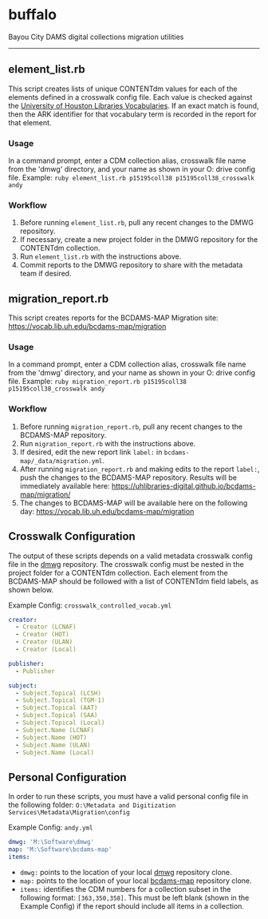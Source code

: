 # buffalo
Bayou City DAMS digital collections migration utilities

---

## element_list.rb

This script creates lists of unique CONTENTdm values for each of the elements defined in a crosswalk config file. Each value is checked against the [University of Houston Libraries Vocabularies](https://vocab.lib.uh.edu). If an exact match is found, then the ARK identifier for that vocabulary term is recorded in the report for that element.

### Usage

In a command prompt, enter a CDM collection alias, crosswalk file name from the 'dmwg' directory, and your name as shown in your O: drive config file.
Example: `ruby element_list.rb p15195coll38 p15195coll38_crosswalk andy`

### Workflow

1. Before running `element_list.rb`, pull any recent changes to the DMWG repository.
2. If necessary, create a new project folder in the DMWG repository for the CONTENTdm collection.
3. Run `element_list.rb` with the instructions above.
4. Commit reports to the DMWG repository to share with the metadata team if desired.

## migration_report.rb

This script creates reports for the BCDAMS-MAP Migration site: https://vocab.lib.uh.edu/bcdams-map/migration

### Usage

In a command prompt, enter a CDM collection alias, crosswalk file name from the 'dmwg' directory, and your name as shown in your O: drive config file.
Example: `ruby migration_report.rb p15195coll38 p15195coll38_crosswalk andy`

### Workflow

1. Before running `migration_report.rb`, pull any recent changes to the BCDAMS-MAP repository.
2. Run `migration_report.rb` with the instructions above.
3. If desired, edit the new report link `label:` in `bcdams-map/_data/migration.yml`.
4. After running `migration_report.rb` and making edits to the report `label:`, push the changes to the BCDAMS-MAP repository. Results will be immediately available here: https://uhlibraries-digital.github.io/bcdams-map/migration/
5. The changes to BCDAMS-MAP will be available here on the following day: https://vocab.lib.uh.edu/bcdams-map/migration

## Crosswalk Configuration

The output of these scripts depends on a valid metadata crosswalk config file in the [dmwg](https://github.com/uhlibraries-digital/dmwg) repository. The crosswalk config must be nested in the project folder for a CONTENTdm collection. Each element from the BCDAMS-MAP should be followed with a list of CONTENTdm field labels, as shown below.

Example Config: `crosswalk_controlled_vocab.yml`
```yaml
creator:
  - Creator (LCNAF)
  - Creator (HOT)
  - Creator (ULAN)
  - Creator (Local)

publisher:
  - Publisher

subject:
  - Subject.Topical (LCSH)
  - Subject.Topical (TGM-1)
  - Subject.Topical (AAT)
  - Subject.Topical (SAA)
  - Subject.Topical (Local)
  - Subject.Name (LCNAF)
  - Subject.Name (HOT)
  - Subject.Name (ULAN)
  - Subject.Name (Local)
```

## Personal Configuration

In order to run these scripts, you must have a valid personal config file in the following folder: `O:\Metadata and Digitization Services\Metadata\Migration\config`

Example Config: `andy.yml`
```yaml
dmwg: 'M:\Software\dmwg'
map: 'M:\Software\bcdams-map'
items:
```
- `dmwg:` points to the location of your local [dmwg](https://github.com/uhlibraries-digital/dmwg) repository clone.
- `map:` points to the location of your local [bcdams-map](https://github.com/uhlibraries-digital/bcdams-map) repository clone.
- `items:` identifies the CDM numbers for a collection subset in the following format: `[363,350,358]`. This must be left blank (shown in the Example Config) if the report should include all items in a collection.
